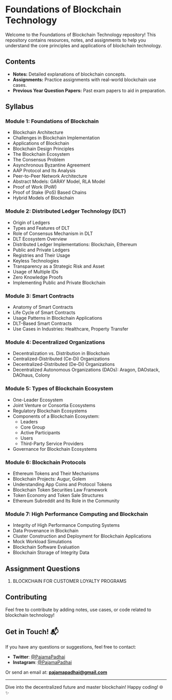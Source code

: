 # Foundations of Blockchain Technology

Welcome to the Foundations of Blockchain Technology repository! This repository contains resources, notes, and assignments to help you understand the core principles and applications of blockchain technology.

## Contents

- **Notes:** Detailed explanations of blockchain concepts.
- **Assignments:** Practice assignments with real-world blockchain use cases.
- **Previous Year Question Papers:** Past exam papers to aid in preparation.

## Syllabus

### Module 1: Foundations of Blockchain
- Blockchain Architecture
- Challenges in Blockchain Implementation
- Applications of Blockchain
- Blockchain Design Principles
- The Blockchain Ecosystem
- The Consensus Problem
- Asynchronous Byzantine Agreement
- AAP Protocol and Its Analysis
- Peer-to-Peer Network Architecture
- Abstract Models: GARAY Model, RLA Model
- Proof of Work (PoW)
- Proof of Stake (PoS) Based Chains
- Hybrid Models of Blockchain

### Module 2: Distributed Ledger Technology (DLT)
- Origin of Ledgers
- Types and Features of DLT
- Role of Consensus Mechanism in DLT
- DLT Ecosystem Overview
- Distributed Ledger Implementations: Blockchain, Ethereum
- Public and Private Ledgers
- Registries and Their Usage
- Keyless Technologies
- Transparency as a Strategic Risk and Asset
- Usage of Multiple IDs
- Zero Knowledge Proofs
- Implementing Public and Private Blockchain

### Module 3: Smart Contracts
- Anatomy of Smart Contracts
- Life Cycle of Smart Contracts
- Usage Patterns in Blockchain Applications
- DLT-Based Smart Contracts
- Use Cases in Industries: Healthcare, Property Transfer

### Module 4: Decentralized Organizations
- Decentralization vs. Distribution in Blockchain
- Centralized-Distributed (Ce-Di) Organizations
- Decentralized-Distributed (De-Di) Organizations
- Decentralized Autonomous Organizations (DAOs): Aragon, DAOstack, DAOhaus, Colony

### Module 5: Types of Blockchain Ecosystem
- One-Leader Ecosystem
- Joint Venture or Consortia Ecosystems
- Regulatory Blockchain Ecosystems
- Components of a Blockchain Ecosystem:
  - Leaders
  - Core Group
  - Active Participants
  - Users
  - Third-Party Service Providers
- Governance for Blockchain Ecosystems

### Module 6: Blockchain Protocols
- Ethereum Tokens and Their Mechanisms
- Blockchain Projects: Augur, Golem
- Understanding App Coins and Protocol Tokens
- Blockchain Token Securities Law Framework
- Token Economy and Token Sale Structures
- Ethereum Subreddit and Its Role in the Community

### Module 7: High Performance Computing and Blockchain
- Integrity of High Performance Computing Systems
- Data Provenance in Blockchain
- Cluster Construction and Deployment for Blockchain Applications
- Mock Workload Simulations
- Blockchain Software Evaluation
- Blockchain Storage of Integrity Data

## Assignment Questions

1. BLOCKCHAIN FOR CUSTOMER LOYALTY PROGRAMS

## Contributing

Feel free to contribute by adding notes, use cases, or code related to blockchain technology!

## Get in Touch! 📬

If you have any questions or suggestions, feel free to contact:

- **Twitter**: [@PajamaPadhai](https://twitter.com/PajamaPadhai)
- **Instagram**: [@PajamaPadhai](https://instagram.com/PajamaPadhai)

Or send an email at: **pajamapadhai@gmail.com**

---

Dive into the decentralized future and master blockchain! Happy coding! 🌐✨
